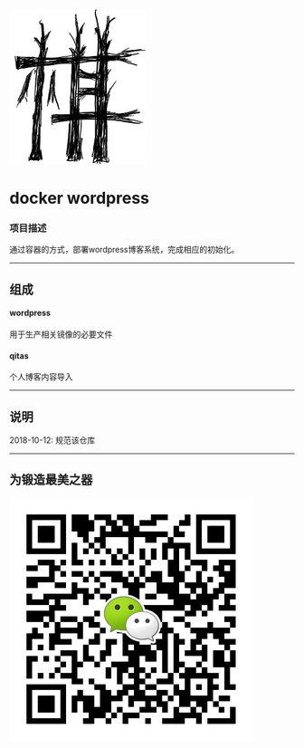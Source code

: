﻿[![sites](qitas/Qi.png)](http://www.qitas.cn)

# docker wordpress

### 项目描述

通过容器的方式，部署wordpress博客系统，完成相应的初始化。

---

## 组成

####  wordpress

用于生产相关镜像的必要文件

####  qitas

个人博客内容导入


---
## 说明

2018-10-12: 规范该仓库

---
## 为锻造最美之器
[![sites](qitas/qitas.jpg)](http://www.qitas.cn)
